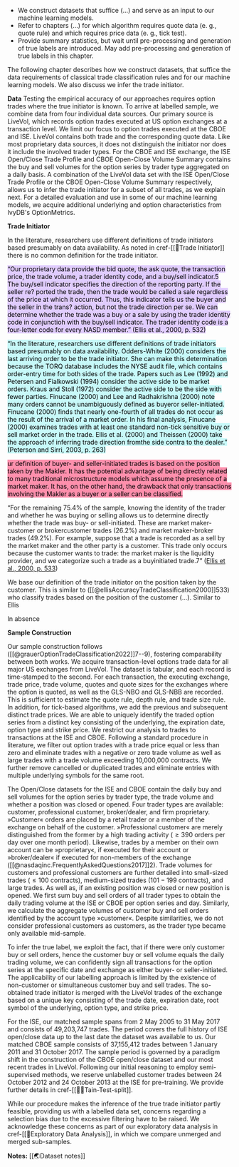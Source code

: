 

- We construct datasets that suffice (...) and serve as an input to our machine learning models. 
- Refer to chapters (...) for which algorithm requires quote data (e. g., quote rule) and which requires price data (e. g., tick test).
- Provide summary statistics, but wait until pre-processing and generation of true labels are introduced. May add pre-processing and generation of true labels in this chapter.

The following chapter describes how we construct datasets, that suffice the data requirements of classical trade classification rules and for our machine learning models. We also discuss we infer the trade initiator. 

**Data**
Testing the empirical accuracy of our approaches requires option trades where the true initiator is known. To arrive at labelled sample, we combine data from four individual data sources. Our primary source is LiveVol, which records option trades executed at US option exchanges at a transaction level. We limit our focus to option trades executed at the CBOE and ISE. LiveVol contains both trade and the corresponding quote data. Like most proprietary data sources, it does not distinguish the initiator nor does it include the involved trader types. For the CBOE and ISE exchange, the ISE Open/Close Trade Profile and CBOE Open-Close Volume Summary contains the buy and sell volumes for the option series by trader type aggregated on a daily basis. A combination of the LiveVol data set with the ISE Open/Close Trade Profile or the CBOE Open-Close Volume Summary respectively, allows us to infer the trade initiator for a subset of all trades, as we explain next. For a detailed evaluation and use in some of our machine learning models, we acquire additional underlying and option characteristics from IvyDB's OptionMetrics.

**Trade Initiator**


In the literature, researchers use different definitions of trade initiators based presumably on data availability.
As noted in cref-[[🔢Trade Initiator]] there is no common definition for the trade initiator.

<mark style="background: #D2B3FFA6;">“Our proprietary data provide the bid quote, the ask quote, the transaction price, the trade volume, a trader identity code, and a buy/sell indicator.5 The buy/sell indicator specifies the direction of the reporting party. If the seller re? ported the trade, then the trade would be called a sale regardless of the price at which it occurred. Thus, this indicator tells us the buyer and the seller in the trans? action, but not the trade direction per se. We can determine whether the trade was a buy or a sale by using the trader identity code in conjunctioh with the buy/sell indicator. The trader identity code is a four-letter code for every NASD member.” (Ellis et al., 2000, p. 532)</mark>

<mark style="background: #ABF7F7A6;">“In the literature, researchers use different definitions of trade initiators based presumably on data availability. Odders-White (2000) considers the last arriving order to be the trade initiator. She can make this determination because the TORQ database includes the NYSE audit file, which contains order-entry time for both sides of the trade. Papers such as Lee (1992) and Petersen and Fialkowski (1994) consider the active side to be market orders. Kraus and Stoll (1972) consider the active side to be the side with fewer parties. Finucane (2000) and Lee and Radhakrishna (2000) note many orders cannot be unambiguously defined as buyeror seller-initiated. Finucane (2000) finds that nearly one-fourth of all trades do not occur as the result of the arrival of a market order. In his final analysis, Finucane (2000) examines trades with at least one standard non-tick sensitive buy or sell market order in the trade. Ellis et al. (2000) and Theissen (2000) take the approach of inferring trade direction fromthe side contra to the dealer.” (Peterson and Sirri, 2003, p. 263)</mark>

<mark style="background: #FF5582A6;">ur definition of buyer- and seller-initiated trades is based on the position taken by the Makler. It has the potential advantage of being directly related to many traditional microstructure models which assume the presence of a market maker. It has, on the other hand, the drawback that only transactions involving the Makler as a buyer or a seller can be classified.</mark>

“For the remaining 75.4% of the sample, knowing the identity of the trader and whether he was buying or selling allows us to determine directly whether the trade was buy- or sell-initiated. These are market maker-customer or brokercustomer trades (26.2%) and market maker-broker trades (49.2%). For example, suppose that a trade is recorded as a sell by the market maker and the other party is a customer. This trade only occurs because the customer wants to trade: the market maker is the liquidity provider, and we categorize such a trade as a buyinitiated trade.7” ([Ellis et al., 2000, p. 533](zotero://select/library/items/54BPHWMV))

We base our definition of the trade initiator on the position taken by the customer. This is similar to ([[@ellisAccuracyTradeClassification2000]]533) who classify trades based on the position of the customer (...).
Similar to Ellis

In absence 

**Sample Construction**

Our sample construction follows ([[@grauerOptionTradeClassification2022]]7--9), fostering comparability between both works. We acquire transaction-level options trade data for all major US exchanges from LiveVol. The dataset is tabular, and each record is time-stamped to the second. For each transaction, the executing exchange, trade price, trade volume, quotes and quote sizes for the exchanges where the option is quoted, as well as the GLS-NBO and GLS-NBB are recorded. This is sufficient to estimate the quote rule, depth rule, and trade size rule. In addition, for tick-based algorithms, we add the previous and subsequent distinct trade prices. We are able to uniquely identify the traded option series from a distinct key consisting of the underlying, the expiration date, option type and strike price. We restrict our analysis to trades to transactions at the ISE and CBOE. Following a standard procedure in literature, we filter out option trades with a trade price equal or less than zero and eliminate trades with a negative or zero trade volume as well as large trades with a trade volume exceeding 10,000,000 contracts. We further remove cancelled or duplicated trades and eliminate entries with multiple underlying symbols for the same root. 

The Open/Close datasets for the ISE and CBOE contain the daily buy and sell volumes for the option series by trader type, the trade volume and whether a position was closed or opened. Four trader types are available: customer, professional customer, broker/dealer, and firm proprietary. »Customer« orders are placed by a retail trader or a member of the exchange on behalf of the customer. »Professional customer« are merely distinguished from the former by a high trading activity ($\geq390$ orders per day over one month period). Likewise, trades by a member on their own account can be »proprietary«, if executed for their account or »broker/dealer« if executed for non-members of the exchange ([[@nasdaqinc.FrequentlyAskedQuestions2017]]2). Trade volumes for customers and professional customers are further detailed into small-sized trades ($\leq 100$ contracts), medium-sized trades ($101-199$ contracts), and large trades. As well as, if an existing position was closed or new position is opened. We first sum buy and sell orders of all trader types to obtain the daily trading volume at the ISE or CBOE per option series and day. Similarly, we calculate the aggregate volumes of customer buy and sell orders identified by the account type »customer«. Despite similarities, we do not consider professional customers as customers, as the trader type became only available mid-sample.

To infer the true label, we exploit the fact, that if there were only customer buy or sell orders, hence the customer buy or sell volume equals the daily trading volume, we can confidently sign all transactions for the option series at the specific date and exchange as either buyer- or seller-initiated. The applicability of our labelling approach is limited by the  existence of non-customer or simultaneous customer buy and sell trades. The so-obtained trade initiator is merged with the LiveVol trades of the exchange based on a unique key consisting of the trade date, expiration date, root symbol of the underlying, option type, and strike price.

For the ISE, our matched sample spans from 2 May 2005 to 31 May 2017 and consists of 49,203,747 trades. The period covers the full history of ISE open/close data up to the last date the dataset was available to us.  Our matched CBOE sample consists of 37,155,412 trades between 1 January 2011 and 31 October 2017. The sample period is governed by a paradigm shift in the construction of the CBOE open/close dataset and our most recent trades in LiveVol. Following our initial reasoning to employ semi-supervised methods, we reserve unlabelled customer trades between 24 October 2012 and 24 October 2013 at the ISE for pre-training. We provide further details in cref-[[👨‍🍳Tain-Test-split]].

While our procedure makes the inference of the true trade initiator partly feasible, providing us with a labelled data set, concerns regarding a selection bias due to the excessive filtering have to be raised. We acknowledge these concerns as part of our exploratory data analysis in cref-[[🚏Exploratory Data Analysis]], in which we compare unmerged and merged sub-samples.

**Notes:**
[[🌏Dataset notes]]